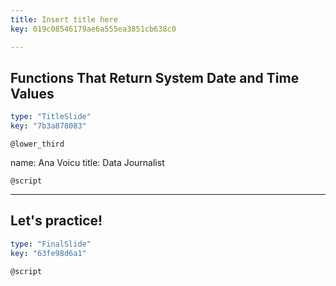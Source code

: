 ```yaml
---
title: Insert title here
key: 019c08546179ae6a555ea3851cb638c0

---
```

## Functions That Return System Date and Time Values

```yaml
type: "TitleSlide"
key: "7b3a878083"
```

`@lower_third`

name: Ana Voicu
title: Data Journalist


`@script`



---
## Let's practice!

```yaml
type: "FinalSlide"
key: "63fe98d6a1"
```

`@script`


